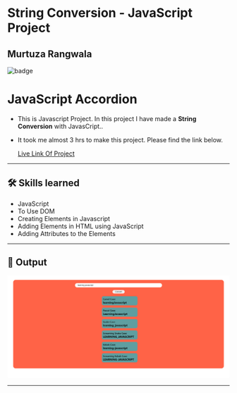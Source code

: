 # String Conversion - JavaScript Project

## Murtuza Rangwala

![badge](https://img.shields.io/badge/Tech-HTML%20CSS%20JS-brightgreen)

# JavaScript Accordion

- This is Javascript Project. In this project I have made a **String Conversion** with JavasCript..

- It took me almost 3 hrs to make this project. Please find the link below.

  [Live Link Of Project]()

---

## 🛠 Skills learned

- JavaScript
- To Use DOM
- Creating Elements in Javascript
- Adding Elements in HTML using JavaScript
- Adding Attributes to the Elements

---

## 🎥 Output

![input](./img/01.PNG)

---
